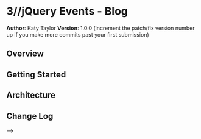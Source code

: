 # 3//jQuery Events - Blog

**Author**: Katy Taylor
**Version**: 1.0.0 (increment the patch/fix version number up if you make more commits past your first submission)

## Overview
<!-- We are building a blog application.  This app takes information from our data file and renders it on our main blog/article page, and we've created filters to allow us to get specific articles and information from the app. -->

## Getting Started
<!-- What are the steps that a user must take in order to build this app on their own machine and get it running?
The user should start with creating an html scaffold. Then create a .js data file that houses all the information for each specific blog post. Create another .js file that takes the information from the datafile and does stuff with it. Then an .js file that affects how the articles are viewed on the blog application page. create css files and style. -->

## Architecture
<!-- Provide a detailed description of the application design. What technologies (languages, libraries, etc) you're using, and any other relevant design information.
We are using html, css, javascript, and a jQuery library to design the application.  We utilized SMACCS styling guides for categorizing our information -->

## Change Log
<!-- Use this are to document the iterative changes made to your application as each feature is successfully implemented. Use time stamps. Here's an examples:

01-01-2001 4:59pm - Application now has a fully-functional express server, with GET and POST routes for the book resource.

## Credits and Collaborations
<!-- Give credit (and a link) to other people or resources that helped you build this application. -->
-->